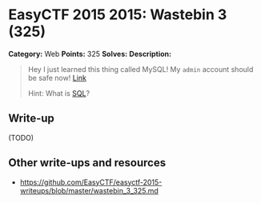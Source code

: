 # EasyCTF 2015 2015: Wastebin 3 (325)

**Category:** Web
**Points:** 325
**Solves:** 
**Description:**

> Hey I just learned this thing called MySQL! My `admin` account should be safe now! [Link](http://web.easyctf.com:10207/3/)
> 
> 
> Hint: What is [SQL](http://www.w3schools.com/sql/)?


## Write-up

(TODO)

## Other write-ups and resources

* <https://github.com/EasyCTF/easyctf-2015-writeups/blob/master/wastebin_3_325.md>

